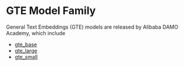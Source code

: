 <!---
Copyright (C) 2023 Databricks, Inc.

Licensed under the Apache License, Version 2.0 (the "License");
you may not use this file except in compliance with the License.
You may obtain a copy of the License at

    http://www.apache.org/licenses/LICENSE-2.0

Unless required by applicable law or agreed to in writing, software
distributed under the License is distributed on an "AS IS" BASIS,
WITHOUT WARRANTIES OR CONDITIONS OF ANY KIND, either express or implied.
See the License for the specific language governing permissions and
limitations under the License.
-->

# GTE Model Family

General Text Embeddings (GTE) models are released by Alibaba DAMO Academy, which include

- [gte_base](https://huggingface.co/thenlper/gte-base)
- [gte_large](https://huggingface.co/thenlper/gte-large)
- [gte_small](https://huggingface.co/thenlper/gte-small)